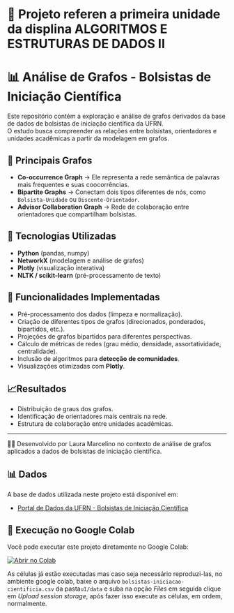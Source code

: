 # 🚀 Projeto referen a primeira unidade da displina ALGORITMOS E ESTRUTURAS DE DADOS II

# 📊 Análise de Grafos - Bolsistas de Iniciação Científica

Este repositório contém a exploração e análise de grafos derivados da base de dados de bolsistas de iniciação científica da UFRN.  
O estudo busca compreender as relações entre bolsistas, orientadores e unidades acadêmicas a partir da modelagem em grafos.

## 🔑 Principais Grafos

- **Co-occurrence Graph** → Ele representa a rede semântica de palavras mais frequentes e suas coocorrências.  
- **Bipartite Graphs** → Conectam dois tipos diferentes de nós, como `Bolsista-Unidade` ou `Discente-Orientador`.  
- **Advisor Collaboration Graph** → Rede de colaboração entre orientadores que compartilham bolsistas.  

## 🚀 Tecnologias Utilizadas

- **Python** (pandas, numpy)
- **NetworkX** (modelagem e análise de grafos)
- **Plotly** (visualização interativa)
- **NLTK / scikit-learn** (pré-processamento de texto)

## 📌 Funcionalidades Implementadas

- Pré-processamento dos dados (limpeza e normalização).  
- Criação de diferentes tipos de grafos (direcionados, ponderados, bipartidos, etc.).  
- Projeções de grafos bipartidos para diferentes perspectivas.  
- Cálculo de métricas de redes (grau médio, densidade, assortatividade, centralidade).  
- Inclusão de algoritmos para **detecção de comunidades**.  
- Visualizações otimizadas com **Plotly**.  

## 📈Resultados

- Distribuição de graus dos grafos.  
- Identificação de orientadores mais centrais na rede.  
- Estrutura de colaboração entre unidades acadêmicas.  

---
👩‍💻 Desenvolvido por Laura Marcelino no contexto de análise de grafos aplicados a dados de bolsistas de iniciação científica.

## 📊 Dados

A base de dados utilizada neste projeto está disponível em:

- [Portal de Dados da UFRN - Bolsistas de Iniciação Científica](https://dados.ufrn.br/dataset/bolsistas-de-iniciacao-cientifica/resource/dfee756f-809f-42d2-a88a-db67f3a040bf)  

## 🚀 Execução no Google Colab

Você pode executar este projeto diretamente no Google Colab:  

[![Abrir no Colab](https://colab.research.google.com/assets/colab-badge.svg)](https://colab.research.google.com/drive/17jCUpUeRU39X984-LHdd6e9mJluYWDVe)

As células já estão executadas mas caso seja necessário reproduzi-las, no ambiente google colab, baixe o arquivo `bolsistas-iniciacao-cientificia.csv` da pasta`u1/data` e suba na opção *Files* em seguida clique em *Upload session storage*, após fazer isso execute as células, em ordem, normalmente.

